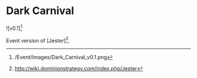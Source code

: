 # Dark Carnival

![v0.1][^v0.1]

Event version of [Jester][^Jester].

[^v0.1]: /Event/Images/Dark_Carnival_v0.1.png
[^Jester]: http://wiki.dominionstrategy.com/index.php/Jester
